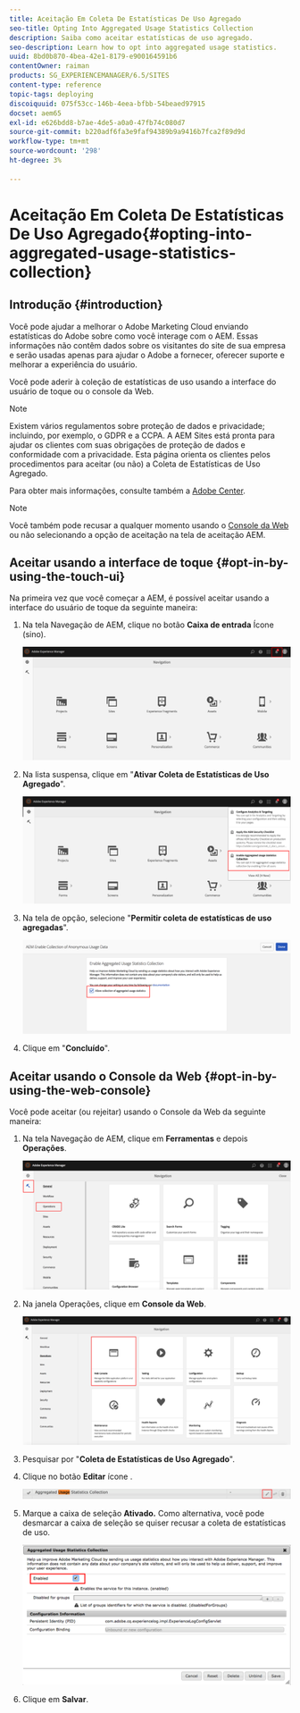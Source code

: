 ```yaml
---
title: Aceitação Em Coleta De Estatísticas De Uso Agregado
seo-title: Opting Into Aggregated Usage Statistics Collection
description: Saiba como aceitar estatísticas de uso agregado.
seo-description: Learn how to opt into aggregated usage statistics.
uuid: 8bd0b870-4bea-42e1-8179-e900164591b6
contentOwner: raiman
products: SG_EXPERIENCEMANAGER/6.5/SITES
content-type: reference
topic-tags: deploying
discoiquuid: 075f53cc-146b-4eea-bfbb-54beaed97915
docset: aem65
exl-id: e626bdd8-b7ae-4de5-a0a0-47fb74c080d7
source-git-commit: b220adf6fa3e9faf94389b9a9416b7fca2f89d9d
workflow-type: tm+mt
source-wordcount: '298'
ht-degree: 3%

---
```


# Aceitação Em Coleta De Estatísticas De Uso Agregado{#opting-into-aggregated-usage-statistics-collection}

## Introdução {#introduction}

Você pode ajudar a melhorar o Adobe Marketing Cloud enviando estatísticas do Adobe sobre como você interage com o AEM. Essas informações não contêm dados sobre os visitantes do site de sua empresa e serão usadas apenas para ajudar o Adobe a fornecer, oferecer suporte e melhorar a experiência do usuário.

Você pode aderir à coleção de estatísticas de uso usando a interface do usuário de toque ou o console da Web.

>[!NOTE]
>
>Existem vários regulamentos sobre proteção de dados e privacidade; incluindo, por exemplo, o GDPR e a CCPA. A AEM Sites está pronta para ajudar os clientes com suas obrigações de proteção de dados e conformidade com a privacidade. Esta página orienta os clientes pelos procedimentos para aceitar (ou não) a Coleta de Estatísticas de Uso Agregado.
>
>Para obter mais informações, consulte também a [Adobe Center](https://www.adobe.com/br/privacy.html).

>[!NOTE]
>
>Você também pode recusar a qualquer momento usando o [Console da Web](/help/sites-deploying/opt-in-aggregated-usage-statistics.md#opt-in-by-using-the-web-console) ou não selecionando a opção de aceitação na tela de aceitação AEM.

## Aceitar usando a interface de toque {#opt-in-by-using-the-touch-ui}

Na primeira vez que você começar a AEM, é possível aceitar usando a interface do usuário de toque da seguinte maneira:

1. Na tela Navegação de AEM, clique no botão **Caixa de entrada** Ícone (sino).

   ![usage_statistics_navigationscreen](assets/usage_statisticsnavigationscreen.png)

1. Na lista suspensa, clique em &quot;**Ativar Coleta de Estatísticas de Uso Agregado**&quot;.

   ![usage_statistics_navigationscreen2](assets/usage_statisticsnavigationscreen2.png)

1. Na tela de opção, selecione &quot;**Permitir coleta de estatísticas de uso agregadas**&quot;.

   ![usage_statistics-opt-creen](assets/usage_statisticsopt-inscreen.png)

1. Clique em &quot;**Concluído**&quot;.

## Aceitar usando o Console da Web {#opt-in-by-using-the-web-console}

Você pode aceitar (ou rejeitar) usando o Console da Web da seguinte maneira:

1. Na tela Navegação de AEM, clique em **Ferramentas** e depois **Operações**.

   ![usage_statistics_opsdashboard](assets/usage_statisticsopsdashboard.png)

1. Na janela Operações, clique em **Console da Web**.

   ![usage_statistics_webconsole](assets/usage_statisticswebconsole.png)

1. Pesquisar por &quot;**Coleta de Estatísticas de Uso Agregado**&quot;.
1. Clique no botão **Editar** ícone .

   ![usage_statistics_collectionedit](assets/usage_statisticscollectionedit.png)

1. Marque a caixa de seleção **Ativado.** Como alternativa, você pode desmarcar a caixa de seleção se quiser recusar a coleta de estatísticas de uso.

   ![usage_statisticsselect](assets/usage_statisticsselect.png)

1. Clique em **Salvar**.
